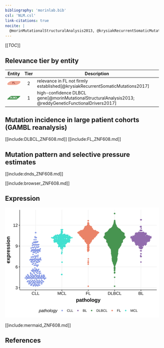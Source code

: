 ```yaml
---
bibliography: 'morinlab.bib'
csl: 'NLM.csl'
link-citations: true
nocite: |
  @morinMutationalStructuralAnalysis2013, @krysiakRecurrentSomaticMutations2017, @reddyGeneticFunctionalDrivers2017, 
---
```

[[_TOC_]]


## Relevance tier by entity

|Entity|Tier|Description               |
|:------:|:----:|--------------------------|
|![FL](images/icons/FL_tier2.png)|2|relevance in FL not firmly established[@krysiakRecurrentSomaticMutations2017]|
|![DLBCL](images/icons/DLBCL_tier1.png) |1   |high-confidence DLBCL gene[@morinMutationalStructuralAnalysis2013; @reddyGeneticFunctionalDrivers2017]|

## Mutation incidence in large patient cohorts (GAMBL reanalysis)

[[include:DLBCL_ZNF608.md]]
[[include:FL_ZNF608.md]]

## Mutation pattern and selective pressure estimates

[[include:dnds_ZNF608.md]]

[[include:browser_ZNF608.md]]

## Expression
![](images/gene_expression/ZNF608_by_pathology.svg)
<!-- ORIGIN: zhangGeneticHeterogeneityDiffuse2013 -->
<!-- FL: krysiakRecurrentSomaticMutations2017b -->
<!-- DLBCL: zhangGeneticHeterogeneityDiffuse2013 -->

[[include:mermaid_ZNF608.md]]

## References
